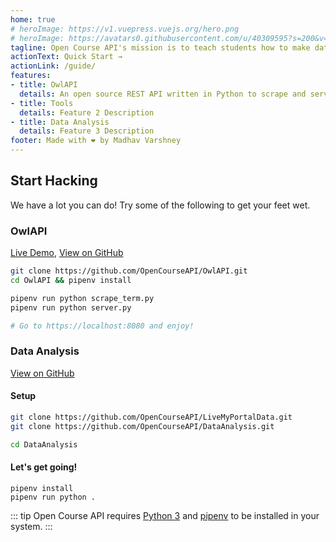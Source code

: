 ```yaml
---
home: true
# heroImage: https://v1.vuepress.vuejs.org/hero.png
# heroImage: https://avatars0.githubusercontent.com/u/40309595?s=200&v=4
tagline: Open Course API's mission is to teach students how to make data driven applications.
actionText: Quick Start →
actionLink: /guide/
features:
- title: OwlAPI
  details: An open source REST API written in Python to scrape and serve Foothill / De Anza course data 📒
- title: Tools
  details: Feature 2 Description
- title: Data Analysis
  details: Feature 3 Description
footer: Made with ❤️ by Madhav Varshney
---
```


## Start Hacking

We have a lot you can do! Try some of the following to get your feet wet.

### OwlAPI

[Live Demo](https://opencourse.dev), [View on GitHub](https://github.com/OpenCourseAPI/OwlAPI)

```bash
git clone https://github.com/OpenCourseAPI/OwlAPI.git
cd OwlAPI && pipenv install

pipenv run python scrape_term.py
pipenv run python server.py

# Go to https://localhost:8080 and enjoy!
```

### Data Analysis

[View on GitHub](https://github.com/OpenCourseAPI/LiveMyPortalData)

#### Setup
``` bash
git clone https://github.com/OpenCourseAPI/LiveMyPortalData.git
git clone https://github.com/OpenCourseAPI/DataAnalysis.git

cd DataAnalysis
```

#### Let's get going!

```
pipenv install
pipenv run python .
```

::: tip
Open Course API requires [Python 3](https://www.python.org/) and [pipenv](https://github.com/pypa/pipenv) to be installed in your system.
:::
